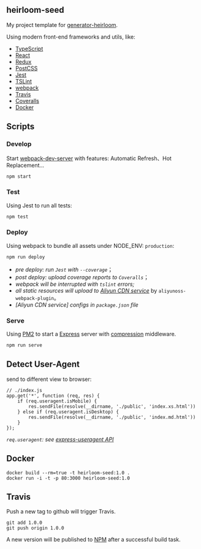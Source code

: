 ## heirloom-seed

My project template for [generator-heirloom](https://github.com/xuyuanxiang/generator-heirloom).

Using modern front-end frameworks and utils, like:

+ [TypeScript](https://www.typescriptlang.org/)
+ [React](https://facebook.github.io/react/) 
+ [Redux](http://redux.js.org/)
+ [PostCSS](http://postcss.org/)
+ [Jest](https://facebook.github.io/jest/)
+ [TSLint](https://palantir.github.io/tslint/)
+ [webpack](http://webpack.github.io/docs/)
+ [Travis](https://travis-ci.org/)
+ [Coveralls](https://coveralls.io/)
+ [Docker](https://www.docker.com/)
 
## Scripts
 
### Develop

Start [webpack-dev-server](http://webpack.github.io/docs/webpack-dev-server.html) with features: Automatic Refresh、Hot Replacement...

```bash
npm start
```
 
### Test

Using Jest to run all tests:


```bash
npm test
```

### Deploy
Using webpack to bundle all assets under NODE_ENV: `production`:
```bash
npm run deploy
```
+ *pre deploy: run `Jest` with `--coverage`*；
+ *post deploy: upload coverage reports to `Coveralls`*；
+ *webpack will be interrupted with `tslint` errors;*
+ *all static resources will upload to [Aliyun CDN service](https://cn.aliyun.com/product/cdn)* by `aliyunoss-webpack-plugin`。
+ *[Aliyun CDN service] configs in `package.json` file*

### Serve
Using [PM2](https://github.com/Unitech/pm2) to start a [Express](https://github.com/expressjs/express) server with [compression](https://github.com/expressjs/compression) middleware.
```bash
npm run serve
```

## Detect User-Agent

send to different view to browser:

```
// ./index.js
app.get('*', function (req, res) {
    if (req.useragent.isMobile) {
        res.sendFile(resolve(__dirname, './public', 'index.xs.html'))
    } else if (req.useragent.isDesktop) {
        res.sendFile(resolve(__dirname, './public', 'index.md.html'))
    }
});
```

*`req.useragent`: see [express-useragent API](https://github.com/biggora/express-useragent)*

## Docker
```
docker build --rm=true -t heirloom-seed:1.0 .
docker run -i -t -p 80:3000 heirloom-seed:1.0
```

## Travis

Push a new tag to github will trigger Travis.
```
git add 1.0.0
git push origin 1.0.0
```

A new version will be published to [NPM](https://www.npmjs.com/) after a successful build task.

